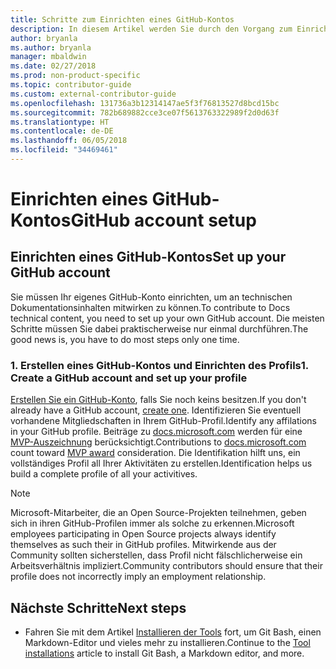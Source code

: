```yaml
---
title: Schritte zum Einrichten eines GitHub-Kontos
description: In diesem Artikel werden Sie durch den Vorgang zum Einrichten eines GitHub-Kontos geführt, das erforderlich ist, um an Inhalten von docs.microsoft.com mitzuwirken.
author: bryanla
ms.author: bryanla
manager: mbaldwin
ms.date: 02/27/2018
ms.prod: non-product-specific
ms.topic: contributor-guide
ms.custom: external-contributor-guide
ms.openlocfilehash: 131736a3b12314147ae5f3f76813527d8bcd15bc
ms.sourcegitcommit: 782b689882cce3ce07f5613763322989f2d0d63f
ms.translationtype: HT
ms.contentlocale: de-DE
ms.lasthandoff: 06/05/2018
ms.locfileid: "34469461"
---
```

# <a name="github-account-setup"></a><span data-ttu-id="c11bc-103">Einrichten eines GitHub-Kontos</span><span class="sxs-lookup"><span data-stu-id="c11bc-103">GitHub account setup</span></span>

## <a name="set-up-your-github-account"></a><span data-ttu-id="c11bc-104">Einrichten eines GitHub-Kontos</span><span class="sxs-lookup"><span data-stu-id="c11bc-104">Set up your GitHub account</span></span>

<span data-ttu-id="c11bc-105">Sie müssen Ihr eigenes GitHub-Konto einrichten, um an technischen Dokumentationsinhalten mitwirken zu können.</span><span class="sxs-lookup"><span data-stu-id="c11bc-105">To contribute to Docs technical content, you need to set up your own GitHub account.</span></span> <span data-ttu-id="c11bc-106">Die meisten Schritte müssen Sie dabei praktischerweise nur einmal durchführen.</span><span class="sxs-lookup"><span data-stu-id="c11bc-106">The good news is, you have to do most steps only one time.</span></span>

### <a name="1-create-a-github-account-and-set-up-your-profile"></a><span data-ttu-id="c11bc-107">1. Erstellen eines GitHub-Kontos und Einrichten des Profils</span><span class="sxs-lookup"><span data-stu-id="c11bc-107">1. Create a GitHub account and set up your profile</span></span>

<span data-ttu-id="c11bc-108">[Erstellen Sie ein GitHub-Konto](https://github.com/join), falls Sie noch keins besitzen.</span><span class="sxs-lookup"><span data-stu-id="c11bc-108">If you don't already have a GitHub account, [create one](https://github.com/join).</span></span> <span data-ttu-id="c11bc-109">Identifizieren Sie eventuell vorhandene Mitgliedschaften in Ihrem GitHub-Profil.</span><span class="sxs-lookup"><span data-stu-id="c11bc-109">Identify any affilations in your GitHub profile.</span></span> <span data-ttu-id="c11bc-110">Beiträge zu [docs.microsoft.com](https://docs.microsoft.com) werden für eine [MVP-Auszeichnung](https://mvp.microsoft.com) berücksichtigt.</span><span class="sxs-lookup"><span data-stu-id="c11bc-110">Contributions to [docs.microsoft.com](https://docs.microsoft.com) count toward [MVP award](https://mvp.microsoft.com) consideration.</span></span> <span data-ttu-id="c11bc-111">Die Identifikation hilft uns, ein vollständiges Profil all Ihrer Aktivitäten zu erstellen.</span><span class="sxs-lookup"><span data-stu-id="c11bc-111">Identification helps us build a complete profile of all your activitives.</span></span>

>[!NOTE]
> <span data-ttu-id="c11bc-112">Microsoft-Mitarbeiter, die an Open Source-Projekten teilnehmen, geben sich in ihren GitHub-Profilen immer als solche zu erkennen.</span><span class="sxs-lookup"><span data-stu-id="c11bc-112">Microsoft employees participating in Open Source projects always identify themselves as such their in GitHub profiles.</span></span> <span data-ttu-id="c11bc-113">Mitwirkende aus der Community sollten sicherstellen, dass Profil nicht fälschlicherweise ein Arbeitsverhältnis impliziert.</span><span class="sxs-lookup"><span data-stu-id="c11bc-113">Community contributors should ensure that their profile does not incorrectly imply an employment relationship.</span></span>

## <a name="next-steps"></a><span data-ttu-id="c11bc-114">Nächste Schritte</span><span class="sxs-lookup"><span data-stu-id="c11bc-114">Next steps</span></span>

* <span data-ttu-id="c11bc-115">Fahren Sie mit dem Artikel [Installieren der Tools](get-started-setup-tools.md) fort, um Git Bash, einen Markdown-Editor und vieles mehr zu installieren.</span><span class="sxs-lookup"><span data-stu-id="c11bc-115">Continue to the [Tool installations](get-started-setup-tools.md) article to install Git Bash, a Markdown editor, and more.</span></span>

